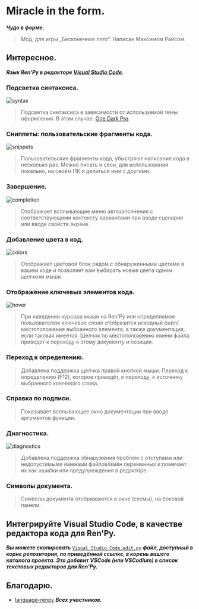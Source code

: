 # Miracle in the form.

***Чудо в форме.***

> Мод, для игры „Бесконечное лето“. Написан Максимом Райсом.

## Интересное.

***Язык Ren'Py в редакторе [Visual Studio Code](https://code.visualstudio.com/).***

### Подсветка синтаксиса.

![syntax](https://user-images.githubusercontent.com/1286535/40073232-9509274a-5876-11e8-98ff-e14b46bfab8a.gif)

> Подсветка синтаксиса в зависимости от используемой темы оформления. В этом случае. [One Dark Pro](https://marketplace.visualstudio.com/items?itemName=zhuangtongfa.Material-theme).

### Сниппеты: пользовательские фрагменты кода.

![snippets](https://user-images.githubusercontent.com/1286535/40073650-b999c5dc-5877-11e8-8910-596f9e94b281.gif)

> Пользовательские фрагменты кода, убыстряют написание кода в несколько раз. Можно писать и свои, для использования локально, на своём ПК и делиться ими с другими.

### Завершение.

![​completion​](https://user-images.githubusercontent.com/12246002/137429951-63043065-57c7-4fb2-8bc3-27f69616f439.gif)

> Отображает всплывающее меню автозаполнения с соответствующими контексту вариантами при вводе сценария или вводе свойств экрана.

### Добавление цвета в код.

![​colors​](https://user-images.githubusercontent.com/12246002/137429939-a813bc82-e067-4306-9d4b-9d3fa064b1b6.gif)

> Отображает цветовой блок рядом с обнаруженными цветами в вашем коде и позволяет вам выбирать новые цвета одним щелчком мыши.

### Отображение ключевых элементов кода.

![​hover​](https://user-images.githubusercontent.com/12246002/137430452-3ae9e16a-6bd9-474b-837c-f19040a92766.gif)

> При наведении курсора мыши на Ren'Py или определяемое пользователем ключевое слово отобразится исходный файл/местоположение выбранного элемента, а также документация, если таковая имеется. Щелчок по местоположению имени файла приведет к переходу к этому документу и позиции.

### Переход к определению.

> Добавлена поддержка щелчка правой кнопкой мыши. Переход к определению (F12), которое приведёт, к переходу, к источнику выбранного ключевого слова.
  
### Справка по подписи.

> Показывает всплывающее окно документации при вводе аргументов функции.

### Диагностика.
  
![​diagnostics​](https://user-images.githubusercontent.com/12246002/137431018-978530fd-4af4-4d10-b72a-fe852a5ddffd.gif)

> Добавлена поддержка обнаружения проблем с отступами или недопустимыми именами файлов/имён переменных и помечает их как ошибки или предупреждения в редакторе.

### Символы документа.

> Символы документа отображаются в окне (схемы), на боковой панели.

## Интегрируйте Visual Studio Code, в качестве редактора кода для Ren'Py.

***Вы можете скопировать*** [​`Visual Studio Code.edit.py`​](https://raw.githubusercontent.com/LuqueDaniel/vscode-language-renpy/master/Visual%20Studio%20Code.edit.py) ***файл, доступный в корне репозитория, по приведённой ссылке, в корень вашего каталога проекта. Это добавит VSCode (или VSCodium) в список текстовых редакторов для Ren'Py.***

## Благодарю.

- [​language-renpy​](https://github.com/renpy/language-renpy) ***Всех участников.***
